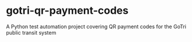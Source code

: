 # gotri-qr-payment-codes
A Python test automation project covering QR payment codes for the GoTri public transit system
